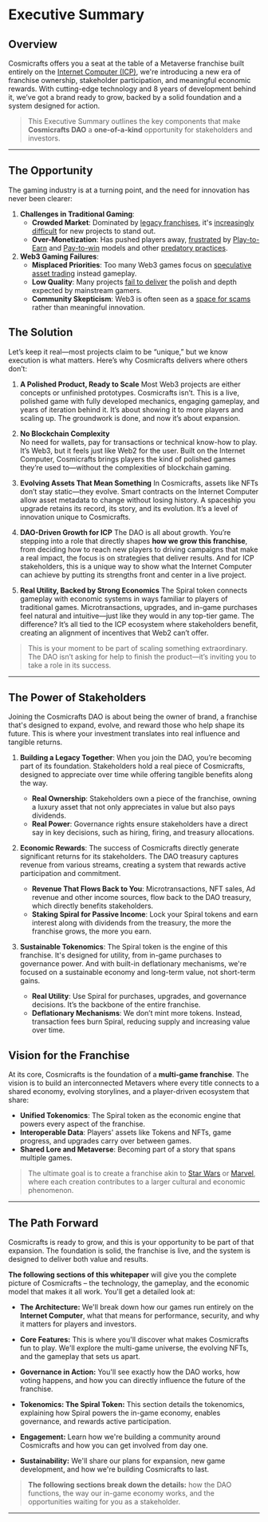 # Executive Summary

## Overview

Cosmicrafts offers you a seat at the table of a Metaverse franchise built entirely on the [Internet Computer (ICP)](https://internetcomputer.org), we're introducing a new era of franchise ownership, stakeholder participation, and meaningful economic rewards. With cutting-edge technology and 8 years of development behind it, we’ve got a brand ready to grow, backed by a solid foundation and a system designed for action.

> This Executive Summary outlines the key components that make **Cosmicrafts DAO** a **one-of-a-kind** opportunity for stakeholders and investors.
---

## The Opportunity

The gaming industry is at a turning point, and the need for innovation has never been clearer:
1. **Challenges in Traditional Gaming**:
   - **Crowded Market**: Dominated by [legacy franchises](https://a16zgames.substack.com/p/data-deep-dive-what-are-the-zoomers), it's [increasingly difficult](https://www.statista.com/statistics/552623/number-games-released-steam) for new projects to stand out.
   - **Over-Monetization**: Has pushed players away, [frustrated](https://www.tekedia.com/web3-gaming-has-an-identity-problem/) by [Play-to-Earn](https://cointelegraph.com/news/play-to-earn-is-out-challenge-and-earn-is-the-next-major-trend-in-web3-gaming) and [Pay-to-win](https://techloved.com/mobile-games/) models and other [predatory practices](https://www.axios.com/2021/11/16/xbox-exploitive-nft-gaming-projects).
2. **Web3 Gaming Failures**:
   - **Misplaced Priorities**: Too many Web3 games focus on [speculative asset trading](https://cointelegraph.com/innovation-circle/embracing-the-shift-in-web3-gaming-from-play-to-earn-to-play-and-earn) instead gameplay.
   - **Low Quality**: Many projects [fail to deliver](https://nftplazas.com/web3-hype-and-quality/) the polish and depth expected by mainstream gamers.
   - **Community Skepticism**: Web3 is often seen as a [space for scams](https://techcrunch.com/2023/09/19/web3-gaming-investor-survey/) rather than meaningful innovation.


## The Solution

Let’s keep it real—most projects claim to be “unique,” but we know execution is what matters. Here’s why Cosmicrafts delivers where others don’t:

1. **A Polished Product, Ready to Scale**
   Most Web3 projects are either concepts or unfinished prototypes. Cosmicrafts isn’t. This is a live, polished game with fully developed mechanics, engaging gameplay, and years of iteration behind it. It’s about showing it to more players and scaling up. The groundwork is done, and now it’s about expansion.

2. **No Blockchain Complexity**  
   No need for wallets, pay for transactions or technical know-how to play. It’s Web3, but it feels just like Web2 for the user. Built on the Internet Computer, Cosmicrafts brings players the kind of polished games they’re used to—without the complexities of blockchain gaming.

3. **Evolving Assets That Mean Something**
   In Cosmicrafts, assets like NFTs don’t stay static—they evolve. Smart contracts on the Internet Computer allow asset metadata to change without losing history. A spaceship you upgrade retains its record, its story, and its evolution. It’s a level of innovation unique to Cosmicrafts.

4. **DAO-Driven Growth for ICP**
   The DAO is all about growth. You’re stepping into a role that directly shapes **how we grow this franchise**, from deciding how to reach new players to driving campaigns that make a real impact, the focus is on strategies that deliver results. And for ICP stakeholders, this is a unique way to show what the Internet Computer can achieve by putting its strengths front and center in a live project.

5. **Real Utility, Backed by Strong Economics** 
   The Spiral token connects gameplay with economic systems in ways familiar to players of traditional games. Microtransactions, upgrades, and in-game purchases feel natural and intuitive—just like they would in any top-tier game. The difference? It’s all tied to the ICP ecosystem where stakeholders benefit, creating an alignment of incentives that Web2 can’t offer.

> This is your moment to be part of scaling something extraordinary. The DAO isn’t asking for help to finish the product—it’s inviting you to take a role in its success.

---


## The Power of Stakeholders

Joining the Cosmicrafts DAO is about being the owner of brand, a franchise that's designed to expand, evolve, and reward those who help shape its future.  This is where your investment translates into real influence and tangible returns.

1. **Building a Legacy Together**:
  When you join the DAO, you’re becoming part of its foundation. Stakeholders hold a real piece of Cosmicrafts, designed to appreciate over time while offering tangible benefits along the way.
   - **Real Ownership**: Stakeholders own a piece of the franchise, owning a luxury asset that not only appreciates in value but also pays dividends.
   - **Real Power**: Governance rights ensure stakeholders have a direct say in key decisions, such as hiring, firing, and treasury allocations.

2. **Economic Rewards**:
  The success of Cosmicrafts directly generate significant returns for its stakeholders. The DAO treasury captures revenue from various streams, creating a system that rewards active participation and commitment.
   - **Revenue That Flows Back to You**: Microtransactions, NFT sales, Ad revenue and other income sources, flow back to the DAO treasury, which directly benefits stakeholders.
   - **Staking Spiral for Passive Income**: Lock your Spiral tokens and earn interest along with dividends from the treasury, the more the franchise grows, the more you earn.

3. **Sustainable Tokenomics**:
The Spiral token is the engine of this franchise. It's designed for utility, from in-game purchases to governance power. And with built-in deflationary mechanisms, we're focused on a sustainable economy and long-term value, not short-term gains.
   - **Real Utility**: Use Spiral for purchases, upgrades, and governance decisions. It’s the backbone of the entire franchise.
   - **Deflationary Mechanisms**: We don’t mint more tokens. Instead, transaction fees burn Spiral, reducing supply and increasing value over time. 


## Vision for the Franchise

At its core, Cosmicrafts is the foundation of a **multi-game franchise**. The vision is to build an interconnected Metavers where every title connects to a shared economy, evolving storylines, and a player-driven ecosystem that share:

- **Unified Tokenomics**: The Spiral token as the economic engine that powers every aspect of the franchise.
- **Interoperable Data**: Players' assets like Tokens and NFTs, game progress, and upgrades carry over between games.
- **Shared Lore and Metaverse**: Becoming part of a story that spans multiple games.

> The ultimate goal is to create a franchise akin to [Star Wars](https://www.starwars.com/) or [Marvel](https://www.marvel.com/), where each creation contributes to a larger cultural and economic phenomenon.

---

## The Path Forward

Cosmicrafts is ready to grow, and this is your opportunity to be part of that expansion. The foundation is solid, the franchise is live, and the system is designed to deliver both value and results.


**The following sections of this whitepaper** will give you the complete picture of Cosmicrafts – the technology, the gameplay, and the economic model that makes it all work. You'll get a detailed look at:

*   **The Architecture:**  We'll break down how our games run entirely on the **Internet Computer**, what that means for performance, security, and why it matters for players and investors.

*   **Core Features:**  This is where you'll discover what makes Cosmicrafts fun to play. We'll explore the multi-game universe, the evolving NFTs, and the gameplay that sets us apart.

*   **Governance in Action:**  You'll see exactly how the DAO works, how voting happens, and how you can directly influence the future of the franchise.

*   **Tokenomics: The Spiral Token:**  This section details the tokenomics, explaining how Spiral powers the in-game economy, enables governance, and rewards active participation.

*   **Engagement:**  Learn how we're building a community around Cosmicrafts and how you can get involved from day one.

*   **Sustainability:** We'll share our plans for expansion, new game development, and how we're building Cosmicrafts to last.


> **The following sections break down the details:** how the DAO functions, the way our in-game economy works, and the opportunities waiting for you as a stakeholder.


---